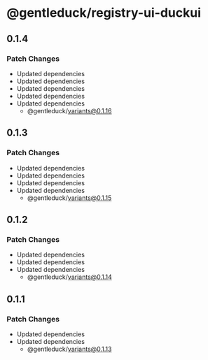 # @gentleduck/registry-ui-duckui

## 0.1.4

### Patch Changes

- Updated dependencies
- Updated dependencies
- Updated dependencies
- Updated dependencies
- Updated dependencies
  - @gentleduck/variants@0.1.16

## 0.1.3

### Patch Changes

- Updated dependencies
- Updated dependencies
- Updated dependencies
- Updated dependencies
  - @gentleduck/variants@0.1.15

## 0.1.2

### Patch Changes

- Updated dependencies
- Updated dependencies
- Updated dependencies
  - @gentleduck/variants@0.1.14

## 0.1.1

### Patch Changes

- Updated dependencies
- Updated dependencies
  - @gentleduck/variants@0.1.13
